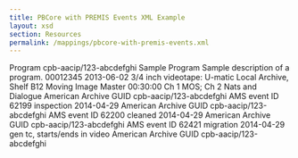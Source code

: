 ```yaml
---
title: PBCore with PREMIS Events XML Example
layout: xsd
section: Resources
permalink: /mappings/pbcore-with-premis-events.xml
---
```

<?xml version="1.0" encoding="UTF-8"?>
<pbcoreDescriptionDocument xmlns="http://www.pbcore.org/PBCore/PBCoreNamespace.html" xmlns:xsi="http://www.w3.org/2001/XMLSchema-instance" xsi:schemaLocation="http://www.pbcore.org/PBCore/PBCoreNamespace.html http://www.pbcore.org/xsd/pbcore-2.0.xsd">
  <pbcoreAssetType>Program</pbcoreAssetType>
  <pbcoreIdentifier source="http://americanarchiveinventory.org">cpb-aacip/123-abcdefghi</pbcoreIdentifier>
  <pbcoreTitle titleType="Program">Sample Program</pbcoreTitle>
  <pbcoreDescription descriptionType="Program Description">Sample description of a program.</pbcoreDescription>
  <pbcoreInstantiation>
    <instantiationIdentifier source="Local Barcode">00012345</instantiationIdentifier>
    <instantiationDate dateType="issued">2013-06-02</instantiationDate>
    <instantiationPhysical>3/4 inch videotape: U-matic</instantiationPhysical>
    <instantiationLocation>Local Archive, Shelf B12</instantiationLocation>
    <instantiationMediaType>Moving Image</instantiationMediaType>
    <instantiationGenerations>Master</instantiationGenerations>
    <instantiationDuration>00:30:00</instantiationDuration>
    <instantiationChannelConfiguration>Ch 1 MOS; Ch 2 Nats and Dialogue</instantiationChannelConfiguration>
    <instantiationExtension>
      <extensionEmbedded>
        <?xml version="1.0" encoding="UTF-8"?>
        <premis xmlns="info:lc/xmlns/premis-v2" xmlns:xsi="http://www.w3.org/2001/XMLSchema-instance" xsi:schemaLocation="info:lc/xmlns/premis-v2 http://www.loc.gov/standards/premis/v2/premis.xsd" version="2.0">
          <object xsi:type="representation">
            <objectIdentifier>
              <objectIdentifierType>American Archive GUID</objectIdentifierType>
              <objectIdentifierValue>cpb-aacip/123-abcdefghi</objectIdentifierValue>
            </objectIdentifier>
          </object>
          <event>
            <eventIdentifier>
              <eventIdentifierType>AMS event ID</eventIdentifierType>
              <eventIdentifierValue>62199</eventIdentifierValue>
            </eventIdentifier>
            <eventType>inspection</eventType>
            <eventDateTime>2014-04-29</eventDateTime>
            <linkingObjectIdentifier>
              <linkingObjectIdentifierType>American Archive GUID</linkingObjectIdentifierType>
              <linkingObjectIdentifierValue>cpb-aacip/123-abcdefghi</linkingObjectIdentifierValue>
            </linkingObjectIdentifier>
          </event>
          <event>
            <eventIdentifier>
              <eventIdentifierType>AMS event ID</eventIdentifierType>
              <eventIdentifierValue>62200</eventIdentifierValue>
            </eventIdentifier>
            <eventType>cleaned</eventType>
            <eventDateTime>2014-04-29</eventDateTime>
            <linkingObjectIdentifier>
              <linkingObjectIdentifierType>American Archive GUID</linkingObjectIdentifierType>
              <linkingObjectIdentifierValue>cpb-aacip/123-abcdefghi</linkingObjectIdentifierValue>
            </linkingObjectIdentifier>
          </event>
          <event>
            <eventIdentifier>
              <eventIdentifierType>AMS event ID</eventIdentifierType>
              <eventIdentifierValue>62421</eventIdentifierValue>
            </eventIdentifier>
            <eventType>migration</eventType>
            <eventDateTime>2014-04-29</eventDateTime>
            <eventDetail>gen tc, starts/ends in video</eventDetail>
            <linkingObjectIdentifier>
              <linkingObjectIdentifierType>American Archive GUID</linkingObjectIdentifierType>
              <linkingObjectIdentifierValue>cpb-aacip/123-abcdefghi</linkingObjectIdentifierValue>
            </linkingObjectIdentifier>
          </event>
        </premis>
      </extensionEmbedded>
    </instantiationExtension>
  </pbcoreInstantiation>
</pbcoreDescriptionDocument>
